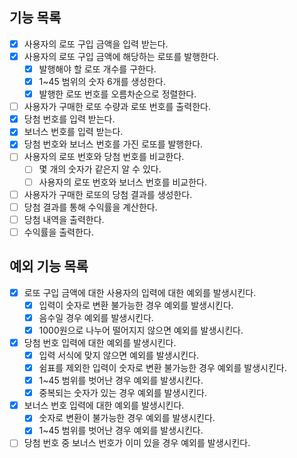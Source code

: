 ## 기능 목록
* [X] 사용자의 로또 구입 금액을 입력 받는다.
* [X] 사용자의 로또 구입 금액에 해당하는 로또를 발행한다.
  * [X] 발행해야 할 로또 개수를 구한다.
  * [X] 1~45 범위의 숫자 6개를 생성한다.
  * [X] 발행한 로또 번호를 오름차순으로 정렬한다.
* [ ] 사용자가 구매한 로또 수량과 로또 번호를 출력한다.
* [X] 당첨 번호를 입력 받는다.
* [X] 보너스 번호를 입력 받는다.
* [X] 당첨 번호와 보너스 번호를 가진 로또를 발행한다.
* [ ] 사용자의 로또 번호와 당첨 번호를 비교한다.
  * [ ] 몇 개의 숫자가 같은지 알 수 있다.
  * [ ] 사용자의 로또 번호와 보너스 번호를 비교한다.
* [ ] 사용자가 구매한 로또의 당첨 결과를 생성한다.
* [ ] 당첨 결과를 통해 수익률을 계산한다.
* [ ] 당첨 내역을 출력한다.
* [ ] 수익률을 출력한다.

## 예외 기능 목록
* [X] 로또 구입 금액에 대한 사용자의 입력에 대한 예외를 발생시킨다.
  * [X] 입력이 숫자로 변환 불가능한 경우 예외를 발생시킨다.
  * [X] 음수일 경우 예외를 발생시킨다.
  * [X] 1000원으로 나누어 떨어지지 않으면 예외를 발생시킨다.
* [X] 당첨 번호 입력에 대한 예외를 발생시킨다.
  * [X] 입력 서식에 맞지 않으면 예외를 발생시킨다.
  * [X] 쉼표를 제외한 입력이 숫자로 변환 불가능한 경우 예외를 발생시킨다.
  * [X] 1~45 범위를 벗어난 경우 예외를 발생시킨다.
  * [X] 중복되는 숫자가 있는 경우 예외를 발생시킨다.
* [X] 보너스 번호 입력에 대한 예외를 발생시킨다.
  * [X] 숫자로 변환이 불가능한 경우 예외를 발생시킨다.
  * [X] 1~45 범위를 벗어난 경우 예외를 발생시킨다.
* [ ] 당첨 번호 중 보너스 번호가 이미 있을 경우 예외를 발생시킨다.